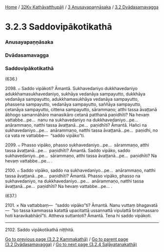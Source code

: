 
[Home](/) / [32Kv Kathāvatthupāḷi](../../../32Kv.md) / [3 Anusayapaṇṇāsaka](../../3.md) / [3.2 Dvādasamavagga](../3.2.md)

# 3.2.3 Saddovipākotikathā

### Anusayapaṇṇāsaka

### Dvādasamavagga

### Saddovipākotikathā

(636.)

2098\. ๐ Saddo vipākoti? Āmantā. Sukhavedaniyo dukkhavedaniyo adukkhamasukhavedaniyo, sukhāya vedanāya sampayutto, dukkhāya vedanāya sampayutto, adukkhamasukhāya vedanāya sampayutto, phassena sampayutto, vedanāya sampayutto, saññāya sampayutto, cetanāya sampayutto, cittena sampayutto, sārammaṇo; atthi tassa āvaṭṭanā ābhogo samannāhāro manasikāro cetanā patthanā paṇidhīti? Na hevaṃ vattabbe…pe…  nanu na sukhavedaniyo na dukkhavedaniyo…pe…  anārammaṇo, natthi tassa āvaṭṭanā…pe…  paṇidhīti? Āmantā. Hañci na sukhavedaniyo…pe…  anārammaṇo, natthi tassa āvaṭṭanā…pe…  paṇidhi, no ca vata re vattabbe—  “saddo vipāko”ti.

2099\. ๐ Phasso vipāko, phasso sukhavedaniyo…pe…  sārammaṇo, atthi tassa āvaṭṭanā…pe…  paṇidhīti? Āmantā. Saddo vipāko, saddo sukhavedaniyo…pe…  sārammaṇo, atthi tassa āvaṭṭanā…pe…  paṇidhīti? Na hevaṃ vattabbe…pe… .

2100\. ๐ Saddo vipāko, saddo na sukhavedaniyo…pe…  anārammaṇo, natthi tassa āvaṭṭanā…pe…  paṇidhīti? Āmantā. Phasso vipāko, phasso na sukhavedaniyo, na dukkhavedaniyo…pe…  anārammaṇo, natthi tassa āvaṭṭanā…pe…  paṇidhīti? Na hevaṃ vattabbe…pe… .

(637.)

2101\. × Na vattabbaṃ—  “saddo vipāko”ti? Āmantā. Nanu vuttaṃ bhagavatā—  “so tassa kammassa katattā upacitattā ussannattā vipulattā brahmassaro hoti karavikabhāṇī”ti. Attheva suttantoti? Āmantā. Tena hi saddo vipākoti.

---

2102\. Saddo vipākotikathā niṭṭhitā.



[Go to previous page (3.2.2 Kammakathā)](3.2.2.md) / [Go to parent page (3.2 Dvādasamavagga)](../3.2.md) / [Go to next page (3.2.4 Saḷāyatanakathā)](3.2.4.md)


